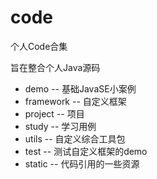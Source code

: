 # code
个人Code合集

旨在整合个人Java源码
 
* demo    --  基础JavaSE小案例  
* framework  -- 自定义框架  
* project  -- 项目
* study  -- 学习用例
* utils   -- 自定义综合工具包  
* test   -- 测试自定义框架的demo
* static -- 代码引用的一些资源  
